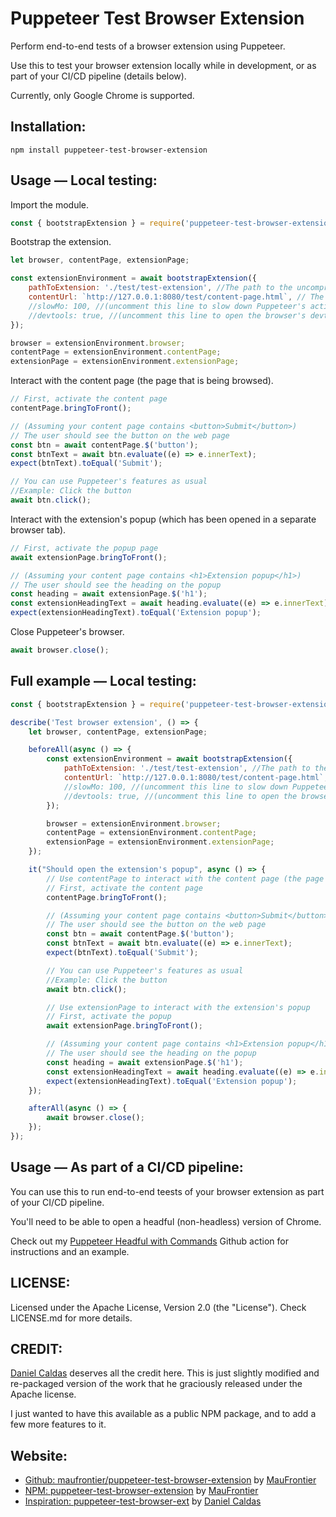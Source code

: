 # Puppeteer Test Browser Extension

Perform end-to-end tests of a browser extension using Puppeteer.

Use this to test your browser extension locally while in development, or as part of your CI/CD pipeline (details below).

Currently, only Google Chrome is supported.

## Installation:
```
npm install puppeteer-test-browser-extension
```
## Usage — Local testing:

Import the module.
```javascript
const { bootstrapExtension } = require('puppeteer-test-browser-extension');
```
Bootstrap the extension.
```javascript
let browser, contentPage, extensionPage;

const extensionEnvironment = await bootstrapExtension({
    pathToExtension: './test/test-extension', //The path to the uncompressed extension's folder. It shouldn't be a ZIP file.
    contentUrl: `http://127.0.0.1:8080/test/content-page.html`, // The URL of the content page that is being browsed
    //slowMo: 100, //(uncomment this line to slow down Puppeteer's actions)
    //devtools: true, //(uncomment this line to open the browser's devtools)
});

browser = extensionEnvironment.browser;
contentPage = extensionEnvironment.contentPage;
extensionPage = extensionEnvironment.extensionPage;
```
Interact with the content page (the page that is being browsed).
```javascript
// First, activate the content page
contentPage.bringToFront();

// (Assuming your content page contains <button>Submit</button>)
// The user should see the button on the web page
const btn = await contentPage.$('button');
const btnText = await btn.evaluate((e) => e.innerText);
expect(btnText).toEqual('Submit');

// You can use Puppeteer's features as usual
//Example: Click the button
await btn.click();
```
Interact with the extension's popup (which has been opened in a separate browser tab).
```javascript
// First, activate the popup page
await extensionPage.bringToFront();

// (Assuming your content page contains <h1>Extension popup</h1>)
// The user should see the heading on the popup
const heading = await extensionPage.$('h1');
const extensionHeadingText = await heading.evaluate((e) => e.innerText);
expect(extensionHeadingText).toEqual('Extension popup');
```
Close Puppeteer's browser.
```javascript
await browser.close();
```
## Full example — Local testing:
```javascript
const { bootstrapExtension } = require('puppeteer-test-browser-extension');

describe('Test browser extension', () => {
    let browser, contentPage, extensionPage;

    beforeAll(async () => {
        const extensionEnvironment = await bootstrapExtension({
            pathToExtension: './test/test-extension', //The path to the uncompressed extension's folder. It shouldn't be a ZIP file.
            contentUrl: `http://127.0.0.1:8080/test/content-page.html`, // The URL of the content page that is being browsed
            //slowMo: 100, //(uncomment this line to slow down Puppeteer's actions)
            //devtools: true, //(uncomment this line to open the browser's devtools)
        });

        browser = extensionEnvironment.browser;
        contentPage = extensionEnvironment.contentPage;
        extensionPage = extensionEnvironment.extensionPage;
    });

    it("Should open the extension's popup", async () => {
        // Use contentPage to interact with the content page (the page that is being browsed)
        // First, activate the content page
        contentPage.bringToFront();

        // (Assuming your content page contains <button>Submit</button>)
        // The user should see the button on the web page
        const btn = await contentPage.$('button');
        const btnText = await btn.evaluate((e) => e.innerText);
        expect(btnText).toEqual('Submit');

        // You can use Puppeteer's features as usual
        //Example: Click the button
        await btn.click();

        // Use extensionPage to interact with the extension's popup
        // First, activate the popup
        await extensionPage.bringToFront();

        // (Assuming your content page contains <h1>Extension popup</h1>)
        // The user should see the heading on the popup
        const heading = await extensionPage.$('h1');
        const extensionHeadingText = await heading.evaluate((e) => e.innerText);
        expect(extensionHeadingText).toEqual('Extension popup');
    });

    afterAll(async () => {
        await browser.close();
    });
});
```
## Usage — As part of a CI/CD pipeline:

You can use this to run end-to-end teests of your browser extension as part of your CI/CD pipeline.

You'll need to be able to open a headful (non-headless) version of Chrome.

Check out my [Puppeteer Headful with Commands](https://github.com/marketplace/actions/puppeteer-headful-with-commands) Github action for instructions and an example.

## LICENSE:

Licensed under the Apache License, Version 2.0 (the "License"). Check LICENSE.md for more details.

## CREDIT:

[Daniel Caldas](https://github.com/danielcaldas) deserves all the credit here. This is just slightly modified and re-packaged version of the work that he graciously released under the Apache license.

I just wanted to have this available as a public NPM package, and to add a few more features to it.

## Website:

- [Github: maufrontier/puppeteer-test-browser-extension](https://github.com/maufrontier/puppeteer-test-browser-extension) by [MauFrontier](https://github.com/maufrontier)
- [NPM: puppeteer-test-browser-extension](https://www.npmjs.com/package/puppeteer-test-browser-extension) by [MauFrontier](https://www.npmjs.com/~maufrontier)
- [Inspiration: puppeteer-test-browser-ext](https://github.com/tweak-extension/puppeteer-test-browser-ext) by [Daniel Caldas](https://github.com/danielcaldas)

